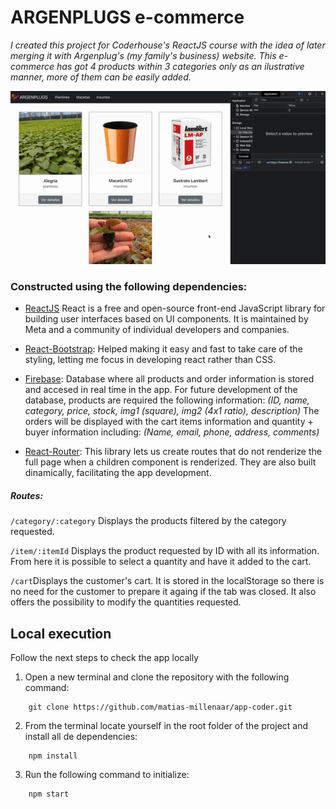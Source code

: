 # ARGENPLUGS e-commerce

_I created this project for Coderhouse's ReactJS course with the idea of later merging it with Argenplug's (my family's business) website. This e-commerce has got 4 products within 3 categories only as an ilustrative manner, more of them can be easily added._

![process.gif](process.gif)

### Constructed using the following dependencies:

- [ReactJS](https://reactjs.org/)
React is a free and open-source front-end JavaScript library for building user interfaces based on UI components. It is maintained by Meta and a community of individual developers and companies.
- [React-Bootstrap](https://react-bootstrap.github.io/):
Helped making it easy and fast to take care of the styling, letting me focus in developing react rather than CSS.
- [Firebase](https://firebase.google.com):
Database where all products and order information is stored and accesed in real time in the app.
For future development of the database, products are required the following information:
_(ID, name, category, price, stock, img1 (square), img2 (4x1 ratio), description)_ 
The orders will be displayed with the cart items information and quantity + buyer information including:
_(Name, email, phone, address, comments)_

- [React-Router](https://reactrouter.com/docs/en/v6):
This library lets us create routes that do not renderize the full page when a children component is renderized. They are also built dinamically, facilitating the app development.

##### Routes:

``/category/:category`` Displays the products filtered by the category requested.

``/item/:itemId`` Displays the product requested by ID with all its information. From here it is possible to select a quantity and have it added to the cart.

``/cart``Displays the customer's cart. It is stored in the localStorage so there is no need for the customer to prepare it againg if the tab was closed. It also offers the possibility to modify the quantities requested.

## Local execution
Follow the next steps to check the app locally

1. Open a new terminal and clone the repository with the following command:
```
    git clone https://github.com/matias-millenaar/app-coder.git
```

2. From the terminal locate yourself in the root folder of the project and install all de dependencies: 
```
    npm install
```

3. Run the following command to initialize:
```
    npm start
```